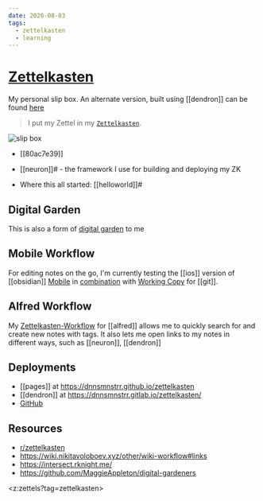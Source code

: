 ```yaml
---
date: 2020-08-03
tags:
  - zettelkasten
  - learning
---
```


# [Zettelkasten](https://de.wikipedia.org/wiki/Zettelkasten)

My personal slip box. An alternate version, built using [[dendron]] can be found [here](https://dnnsmnstrr.gitlab.io/zettelkasten)

> I put my Zettel in my [`Zettelkasten`](https://zettelkasten.de/).

![slip box](https://media4.giphy.com/media/ge91zAgmwUqLMqiH2c/giphy.gif?cid=e1bb72ffpcvcbkvqi068930dca8vu10rmrvlh9eilyijdryy&rid=giphy.gif)

- [[80ac7e39]]

- [[neuron]]# - the framework I use for building and deploying my ZK

- Where this all started: [[helloworld]]#

## Digital Garden
This is also a form of [digital garden](https://joelhooks.com/digital-garden) to me


## Mobile Workflow
For editing notes on the go, I'm currently testing the [[ios]] version of [[obsidian]] [Mobile](https://obsidian.md/mobile) in [combination](https://help.obsidian.md/Obsidian/iOS+app) with [Working Copy](https://apps.apple.com/de/app/working-copy-git-client/id896694807?l=en) for [[git]].

## Alfred Workflow
My [Zettelkasten-Workflow](https://github.com/dnnsmnstrr/alfred-zettelkasten) for [[alfred]] allows me to quickly search for and create new notes with tags. It also lets me open links to my notes in different ways, such as [[neuron]], [[dendron]]

## Deployments
- [[pages]] at https://dnnsmnstrr.github.io/zettelkasten
- [[dendron]] at https://dnnsmnstrr.gitlab.io/zettelkasten/
- [GitHub](https://github.com/dnnsmnstrr/zettelkasten)

## Resources
- [r/zettelkasten](https://zk.zettel.page/)
- https://wiki.nikitavoloboev.xyz/other/wiki-workflow#links
- https://intersect.rknight.me/
- https://github.com/MaggieAppleton/digital-gardeners

<z:zettels?tag=zettelkasten>

